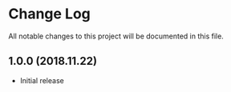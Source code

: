 # Change Log

All notable changes to this project will be documented in this file.

## 1.0.0 (2018.11.22)

- Initial release
